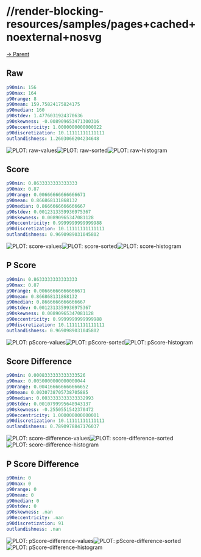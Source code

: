 
# //render-blocking-resources/samples/pages+cached+noexternal+nosvg

[→ Parent](../..)


## Raw


```yaml
p90min: 156
p90max: 164
p90range: 8
p90mean: 159.75824175824175
p90median: 160
p90stdev: 1.4776031924370636
p90skewness: -0.008909653471300316
p90eccentricity: 1.0000000000000022
p90discretization: 10.11111111111111
outlandishness: 1.2603066204234648

```

![PLOT: raw-values](./raw/values.svg)![PLOT: raw-sorted](./raw/sorted.svg)![PLOT: raw-histogram](./raw/histogram.svg)
## Score


```yaml
p90min: 0.8633333333333333
p90max: 0.87
p90range: 0.00666666666666671
p90mean: 0.866868131868132
p90median: 0.8666666666666667
p90stdev: 0.0012313359936975367
p90skewness: 0.00890965347081128
p90eccentricity: 0.9999999999999988
p90discretization: 10.11111111111111
outlandishness: 0.9690989031045802

```

![PLOT: score-values](./score/values.svg)![PLOT: score-sorted](./score/sorted.svg)![PLOT: score-histogram](./score/histogram.svg)
## P Score


```yaml
p90min: 0.8633333333333333
p90max: 0.87
p90range: 0.00666666666666671
p90mean: 0.866868131868132
p90median: 0.8666666666666667
p90stdev: 0.0012313359936975367
p90skewness: 0.00890965347081128
p90eccentricity: 0.9999999999999988
p90discretization: 10.11111111111111
outlandishness: 0.9690989031045802

```

![PLOT: pScore-values](./pScore/values.svg)![PLOT: pScore-sorted](./pScore/sorted.svg)![PLOT: pScore-histogram](./pScore/histogram.svg)
## Score Difference


```yaml
p90min: 0.0008333333333333526
p90max: 0.0050000000000000044
p90range: 0.004166666666666652
p90mean: 0.0030738705738705885
p90median: 0.0033333333333332993
p90stdev: 0.0010799995648943137
p90skewness: -0.2550551542370472
p90eccentricity: 1.000000000000001
p90discretization: 10.11111111111111
outlandishness: 0.7890978847176037

```

![PLOT: score-difference-values](./score-difference/values.svg)![PLOT: score-difference-sorted](./score-difference/sorted.svg)![PLOT: score-difference-histogram](./score-difference/histogram.svg)
## P Score Difference


```yaml
p90min: 0
p90max: 0
p90range: 0
p90mean: 0
p90median: 0
p90stdev: 0
p90skewness: .nan
p90eccentricity: .nan
p90discretization: 91
outlandishness: .nan

```

![PLOT: pScore-difference-values](./pScore-difference/values.svg)![PLOT: pScore-difference-sorted](./pScore-difference/sorted.svg)![PLOT: pScore-difference-histogram](./pScore-difference/histogram.svg)